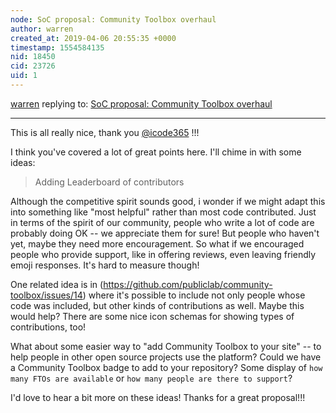 ```yaml
---
node: SoC proposal: Community Toolbox overhaul
author: warren
created_at: 2019-04-06 20:55:35 +0000
timestamp: 1554584135
nid: 18450
cid: 23726
uid: 1
---
```




[warren](../profile/warren) replying to: [SoC proposal: Community Toolbox overhaul](../notes/icode365/03-02-2019/soc-proposal)

----
This is all really nice, thank you [@icode365](/profile/icode365) !!!

I think you've covered a lot of great points here. I'll chime in with some ideas:

> Adding Leaderboard of contributors 

Although the competitive spirit sounds good, i wonder if we might adapt this into something like "most helpful" rather than most code contributed. Just in terms of the spirit of our community, people who write a lot of code are probably doing OK -- we appreciate them for sure! But people who haven't yet, maybe they need more encouragement. So what if we encouraged people who provide support, like in offering reviews, even leaving friendly emoji responses. It's hard to measure though! 

One related idea is in (https://github.com/publiclab/community-toolbox/issues/14) where it's possible to include not only people whose code was included, but other kinds of contributions as well. Maybe this would help? There are some nice icon schemas for showing types of contributions, too!

What about some easier way to "add Community Toolbox to your site" -- to help people in other open source projects use the platform? Could we have a Community Toolbox badge to add to your repository? Some display of `how many FTOs are available` or `how many people are there to support`?

I'd love to hear a bit more on these ideas! Thanks for a great proposal!!!